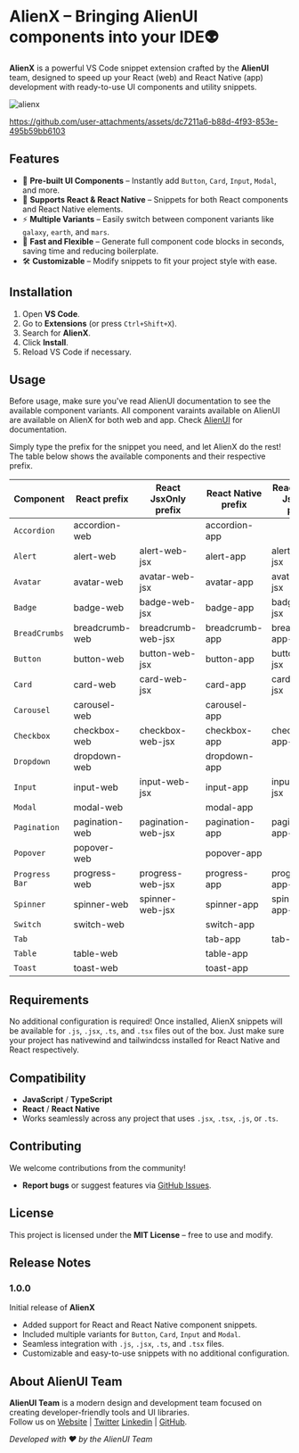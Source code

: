 # AlienX – Bringing AlienUI components into your IDE👽

**AlienX** is a powerful VS Code snippet extension crafted by the **AlienUI** team, designed to speed up your React (web) and React Native (app) development with ready-to-use UI components and utility snippets.

![alienx](https://github.com/user-attachments/assets/4272642d-f5b4-467e-b1ad-42db4cadcfa6)

https://github.com/user-attachments/assets/dc7211a6-b88d-4f93-853e-495b59bb6103


## Features

- 🚀 **Pre-built UI Components** – Instantly add `Button`, `Card`, `Input`, `Modal`, and more.
- 🧩 **Supports React & React Native** – Snippets for both React components and React Native elements.
- ⚡ **Multiple Variants** – Easily switch between component variants like `galaxy`, `earth`, and `mars`.
- 🔄 **Fast and Flexible** – Generate full component code blocks in seconds, saving time and reducing boilerplate.
- 🛠️ **Customizable** – Modify snippets to fit your project style with ease.

## Installation

1. Open **VS Code**.
2. Go to **Extensions** (or press `Ctrl+Shift+X`).
3. Search for **AlienX**.
4. Click **Install**.
5. Reload VS Code if necessary.

## Usage

Before usage, make sure you've read AlienUI documentation to see the available component variants. All component varaints available on AlienUI are available on AlienX for both web and app. Check [AlienUI](https://alienui.vercel.app) for documentation.

Simply type the prefix for the snippet you need, and let AlienX do the rest!
The table below shows the available components and their respective prefix.

| **Component**  | **React prefix** | **React JsxOnly prefix** | **React Native prefix** | **React Native JsxOnly prefix** |
| -------------- | ---------------- | ------------------------ | ----------------------- | ------------------------------- |
| `Accordion`    | accordion-web    |                          | accordion-app           |                                 |
| `Alert`        | alert-web        | alert-web-jsx            | alert-app               | alert-app-jsx                   |
| `Avatar`       | avatar-web       | avatar-web-jsx           | avatar-app              | avatar-app-jsx                  |
| `Badge`        | badge-web        | badge-web-jsx            | badge-app               | badge-app-jsx                   |
| `BreadCrumbs`  | breadcrumb-web   | breadcrumb-web-jsx       | breadcrumb-app          | breadcrumb-app-jsx              |
| `Button`       | button-web       | button-web-jsx           | button-app              | button-app-jsx                  |
| `Card`         | card-web         | card-web-jsx             | card-app                | card-app-jsx                    |
| `Carousel`     | carousel-web     |                          | carousel-app            |                                 |
| `Checkbox`     | checkbox-web     | checkbox-web-jsx         | checkbox-app            | checkbox-app-jsx                |
| `Dropdown`     | dropdown-web     |                          | dropdown-app            |                                 |
| `Input`        | input-web        | input-web-jsx            | input-app               | input-app-jsx                   |
| `Modal`        | modal-web        |                          | modal-app               |                                 |
| `Pagination`   | pagination-web   | pagination-web-jsx       | pagination-app          | pagination-app-jsx              |
| `Popover`      | popover-web      |                          | popover-app             |                                 |
| `Progress Bar` | progress-web     | progress-web-jsx         | progress-app            | progress-app-jsx                |
| `Spinner`      | spinner-web      | spinner-web-jsx          | spinner-app             | spinner-app-jsx                 |
| `Switch`       | switch-web       |                          | switch-app              |                                 |
| `Tab`          |                  |                          | tab-app                 | tab-app-jsx                     |
| `Table`        | table-web        |                          | table-app               |                                 |
| `Toast`        | toast-web        |                          | toast-app               |                                 |

## Requirements

No additional configuration is required! Once installed, AlienX snippets will be available for `.js`, `.jsx`, `.ts`, and `.tsx` files out of the box.
Just make sure your project has nativewind and tailwindcss installed for React Native and React respectively.

## Compatibility

- **JavaScript** / **TypeScript**
- **React** / **React Native**
- Works seamlessly across any project that uses `.jsx`, `.tsx`, `.js`, or `.ts`.

## Contributing

We welcome contributions from the community!

- **Report bugs** or suggest features via [GitHub Issues](https://github.com/khaymanii/AlienUI/issues).

## License

This project is licensed under the **MIT License** – free to use and modify.

## Release Notes

### 1.0.0

Initial release of **AlienX**

- Added support for React and React Native component snippets.
- Included multiple variants for `Button`, `Card`, `Input` and `Modal`.
- Seamless integration with `.js`, `.jsx`, `.ts`, and `.tsx` files.
- Customizable and easy-to-use snippets with no additional configuration.

## About AlienUI Team

**AlienUI Team** is a modern design and development team focused on creating developer-friendly tools and UI libraries.  
Follow us on [Website](https://alienui.vercel.app) | [Twitter](https://x.com/alienui) [Linkedin](https://linkedin.com/company/alien-ui) | [GitHub](https://github.com/khaymanii/alienui).

_Developed with ❤️ by the AlienUI Team_
